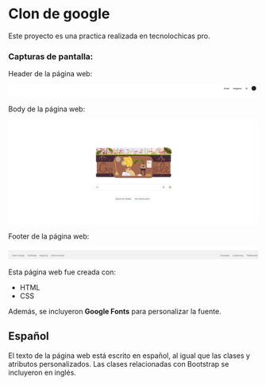 # Clon de google

Este proyecto es una practica realizada en tecnolochicas pro. 
### Capturas de pantalla:

Header de la página web:

![Primera parte de la página web](header.png)



Body de la página web:

![Primera parte de la página web](body.png)

Footer de la página web:

![Primera parte de la página web](footer.png)



Esta página web fue creada con:

* HTML
* CSS


Además, se incluyeron **Google Fonts** para personalizar la fuente.

## Español

El texto de la página web está escrito en español, al igual que las clases y atributos personalizados. Las clases relacionadas con Bootstrap se incluyeron en inglés.




